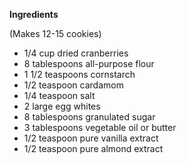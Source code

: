 **Ingredients**

(Makes 12-15 cookies)

- 1/4 cup dried cranberries
- 8 tablespoons all-purpose flour
- 1 1/2 teaspoons cornstarch
- 1/2 teaspoon cardamom
- 1/4 teaspoon salt
- 2 large egg whites
- 8 tablespoons granulated sugar
- 3 tablespoons vegetable oil or butter
- 1/2 teaspoon pure vanilla extract
- 1/2 teaspoon pure almond extract